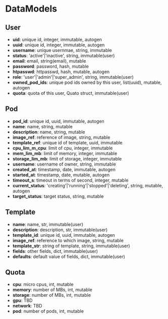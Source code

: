 # DataModels

## User

- **uid**: unique id, integer, immutable, autogen
- **uuid**: unique id, integer, immutable, autogen
- **username**: unique usernmae, string, immutable
- **status**: 'active'|'inactive', string, immutable(user)
- **email**: email, string(email), mutable
- **password**: password, hash, mutable
- **htpasswd**: httpasswd, hash, mutable, autogen
- **role**: 'user'|'admin'|'super_admin', string, immutable(user)
- **owned_pod_ids**: unique pod ids owned by this user, list(uuid), mutable, autogen
- **quota**: quota of this user, Quato struct, immutable(user)

## Pod

- **pod_id**: unique id, uuid, immutable, autogen
- **name**: name, string, mutable
- **description**: name, string, mutable
- **image_ref**: reference of image, string, mutable
- **template_ref**: unique id of template, uuid, immutable 
- **cpu_lim_m_cpu**: limit of cpu, integer, immutable
- **mem_lim_mb**: limit of memory, integer, immutable
- **storage_lim_mb**: limit of storage, integer, immutable
- **username**: username of owner, string, immutable
- **created_at**: timestamp, date, immutable, autogen
- **started_at**: timestamp, date, mutable, autogen
- **timeout_s**: timeout in terms of second, integer, mutable
- **current_status**: 'creating'|'running'|'stopped'|'deleting', string, mutable, autogen
- **target_status**: target status, string, mutable

## Template

- **name**: name, str, immutable(user)
- **description**: description, str, immutable(user)
- **template_id**: unique id, uuid, immutable, autogen
- **image_ref**: reference to which image, string, mutable
- **template_str**: string of template, string, immutable(user)
- **fields**: other fields, dict, immutable(user)
- **defaults**: default value of fields, dict, immutable(user)

## Quota

- **cpu**: micro cpus, int, mutable
- **memory**: number of MBs, int, mutable
- **storage**: number of MBs, int, mutable
- **gpu**: TBD
- **network**: TBD
- **pod**: number of pods, int, mutable
